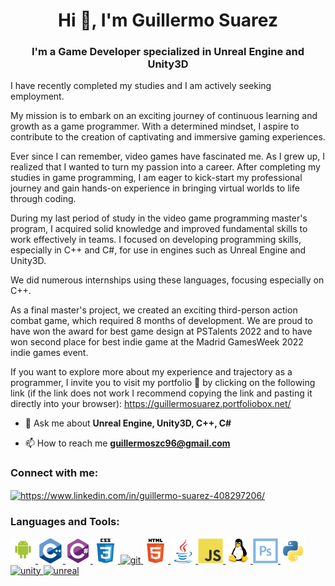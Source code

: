 <h1 align="center">Hi 👋, I'm Guillermo Suarez</h1>
<h3 align="center">I'm a Game Developer specialized in Unreal Engine and Unity3D</h3>

I have recently completed my studies and I am actively seeking employment. 

My mission is to embark on an exciting journey of continuous learning and growth as a game programmer. With a determined mindset, I aspire to contribute to the creation of captivating and immersive gaming experiences.

Ever since I can remember, video games have fascinated me. As I grew up, I realized that I wanted to turn my passion into a career. After completing my studies in game programming, I am eager to kick-start my professional journey and gain hands-on experience in bringing virtual worlds to life through coding.

During my last period of study in the video game programming master's program, I acquired solid knowledge and improved fundamental skills to work effectively in teams. I focused on developing programming skills, especially in C++ and C#, for use in engines such as Unreal Engine and Unity3D.

We did numerous internships using these languages, focusing especially on C++.

As a final master's project, we created an exciting third-person action combat game, which required 8 months of development. We are proud to have won the award for best game design at PSTalents 2022 and to have won second place for best indie game at the Madrid GamesWeek 2022 indie games event.

If you want to explore more about my experience and trajectory as a programmer, I invite you to visit my portfolio 📜 by clicking on the following link (if the link does not work I recommend copying the link and pasting it directly into your browser): 
https://guillermosuarez.portfoliobox.net/

- 💬 Ask me about **Unreal Engine, Unity3D, C++, C#**

- 📫 How to reach me **guillermoszc96@gmail.com**

<h3 align="left">Connect with me:</h3>
<p align="left">
<a href="https://linkedin.com/in/guillermo-suarez-408297206/" target="blank"><img align="center" src="https://raw.githubusercontent.com/rahuldkjain/github-profile-readme-generator/master/src/images/icons/Social/linked-in-alt.svg" alt="https://www.linkedin.com/in/guillermo-suarez-408297206/" height="30" width="40" /></a>
</p>

<h3 align="left">Languages and Tools:</h3>
<p align="left"> <a href="https://developer.android.com" target="_blank" rel="noreferrer"> <img src="https://raw.githubusercontent.com/devicons/devicon/master/icons/android/android-original-wordmark.svg" alt="android" width="40" height="40"/> </a> <a href="https://www.w3schools.com/cpp/" target="_blank" rel="noreferrer"> <img src="https://raw.githubusercontent.com/devicons/devicon/master/icons/cplusplus/cplusplus-original.svg" alt="cplusplus" width="40" height="40"/> </a> <a href="https://www.w3schools.com/cs/" target="_blank" rel="noreferrer"> <img src="https://raw.githubusercontent.com/devicons/devicon/master/icons/csharp/csharp-original.svg" alt="csharp" width="40" height="40"/> </a> <a href="https://www.w3schools.com/css/" target="_blank" rel="noreferrer"> <img src="https://raw.githubusercontent.com/devicons/devicon/master/icons/css3/css3-original-wordmark.svg" alt="css3" width="40" height="40"/> </a> <a href="https://git-scm.com/" target="_blank" rel="noreferrer"> <img src="https://www.vectorlogo.zone/logos/git-scm/git-scm-icon.svg" alt="git" width="40" height="40"/> </a> <a href="https://www.w3.org/html/" target="_blank" rel="noreferrer"> <img src="https://raw.githubusercontent.com/devicons/devicon/master/icons/html5/html5-original-wordmark.svg" alt="html5" width="40" height="40"/> </a> <a href="https://www.java.com" target="_blank" rel="noreferrer"> <img src="https://raw.githubusercontent.com/devicons/devicon/master/icons/java/java-original.svg" alt="java" width="40" height="40"/> </a> <a href="https://developer.mozilla.org/en-US/docs/Web/JavaScript" target="_blank" rel="noreferrer"> <img src="https://raw.githubusercontent.com/devicons/devicon/master/icons/javascript/javascript-original.svg" alt="javascript" width="40" height="40"/> </a> <a href="https://www.linux.org/" target="_blank" rel="noreferrer"> <img src="https://raw.githubusercontent.com/devicons/devicon/master/icons/linux/linux-original.svg" alt="linux" width="40" height="40"/> </a> <a href="https://www.photoshop.com/en" target="_blank" rel="noreferrer"> <img src="https://raw.githubusercontent.com/devicons/devicon/master/icons/photoshop/photoshop-line.svg" alt="photoshop" width="40" height="40"/> </a> <a href="https://www.python.org" target="_blank" rel="noreferrer"> <img src="https://raw.githubusercontent.com/devicons/devicon/master/icons/python/python-original.svg" alt="python" width="40" height="40"/> </a> <a href="https://unity.com/" target="_blank" rel="noreferrer"> <img src="https://www.vectorlogo.zone/logos/unity3d/unity3d-icon.svg" alt="unity" width="40" height="40"/> </a> <a href="https://unrealengine.com/" target="_blank" rel="noreferrer"> <img src="https://raw.githubusercontent.com/kenangundogan/fontisto/036b7eca71aab1bef8e6a0518f7329f13ed62f6b/icons/svg/brand/unreal-engine.svg" alt="unreal" width="40" height="40"/> </a> </p>
